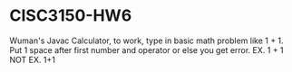 # CISC3150-HW6

Wuman's Javac Calculator, to work, type in basic math problem like 1 + 1. Put 1 space after first number and operator or else you get error. 
EX. 1 + 1
NOT EX. 1+1
